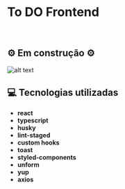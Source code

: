 # To DO Frontend

&nbsp;

## ⚙️ Em construção ⚙️

![alt text](https://i.imgur.com/TkPBu1n.gif)

## 💻 Tecnologias utilizadas

- **react**
- **typescript**
- **husky**
- **lint-staged**
- **custom hooks**
- **toast**
- **styled-components**
- **unform**
- **yup**
- **axios**

&nbsp;
